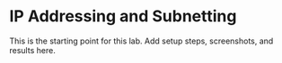 # IP Addressing and Subnetting

This is the starting point for this lab. Add setup steps, screenshots, and results here.